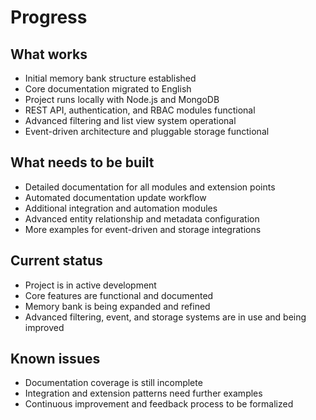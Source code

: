 # Progress

## What works
- Initial memory bank structure established
- Core documentation migrated to English
- Project runs locally with Node.js and MongoDB
- REST API, authentication, and RBAC modules functional
- Advanced filtering and list view system operational
- Event-driven architecture and pluggable storage functional

## What needs to be built
- Detailed documentation for all modules and extension points
- Automated documentation update workflow
- Additional integration and automation modules
- Advanced entity relationship and metadata configuration
- More examples for event-driven and storage integrations

## Current status
- Project is in active development
- Core features are functional and documented
- Memory bank is being expanded and refined
- Advanced filtering, event, and storage systems are in use and being improved

## Known issues
- Documentation coverage is still incomplete
- Integration and extension patterns need further examples
- Continuous improvement and feedback process to be formalized 